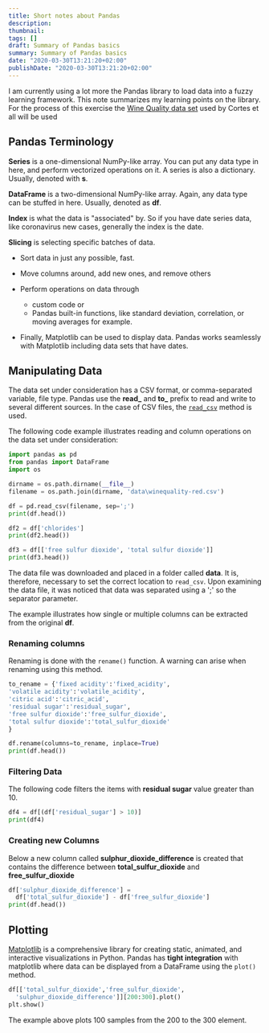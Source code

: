 ```yaml
---
title: Short notes about Pandas
description:
thumbnail: 
tags: []
draft: Summary of Pandas basics
summary: Summary of Pandas basics
date: "2020-03-30T13:21:20+02:00"
publishDate: "2020-03-30T13:21:20+02:00"
---
```


I am currently using a lot more the Pandas library to load data into a fuzzy learning framework. This note summarizes my learning points on the library. For the process of this exercise the [Wine Quality data set](http://www3.dsi.uminho.pt/pcortez/wine/) used by Cortes et all  will be used

## Pandas Terminology

**Series** is a one-dimensional NumPy-like array. You can put any data type in here, and perform vectorized operations on it. A series is also a dictionary. Usually, denoted with **s**.

**DataFrame** is a two-dimensional NumPy-like array. Again, any data type can be stuffed in here. Usually,  denoted as **df**.

**Index**  is what the data is "associated" by. So if you have date series data, like coronavirus new cases, generally the index is the date.

**Slicing** is selecting specific batches of data.
- Sort data in just any possible, fast.
- Move columns around, add new ones, and remove others
- Perform operations on data through

	- custom code or
	- Pandas built-in functions, like standard deviation, correlation, or moving averages for example.

-   Finally, Matplotlib can be used to display data. Pandas works seamlessly with Matplotlib including data sets that have dates.

## Manipulating Data
  
The data set under consideration has a  CSV format, or comma-separated variable, file type.
Pandas use the **read_** and **to_** prefix to read and write to several different sources. In the case of CSV files, the [```read_csv```](https://pandas.pydata.org/pandas-docs/stable/reference/api/pandas.read_csv.html)  method is used.
  
The following code example illustrates reading and column operations on the data set under consideration:

```python
import pandas as pd
from pandas import DataFrame
import os

dirname = os.path.dirname(__file__)
filename = os.path.join(dirname, 'data\winequality-red.csv')

df = pd.read_csv(filename, sep=';')
print(df.head())

df2 = df['chlorides']
print(df2.head())

df3 = df[['free sulfur dioxide', 'total sulfur dioxide']]
print(df3.head())
```

The data file was downloaded and placed in a folder called **data**. It is, therefore, necessary to set the correct location to ```read_csv```. Upon examining the data file, it was noticed that data was separated using a ';' so the separator parameter.

The example illustrates how single or multiple columns can be extracted from the original **df**.

### Renaming columns

Renaming is done with the ```rename()``` function. A warning can arise when renaming using this method.

```python
to_rename = {'fixed acidity':'fixed_acidity',
'volatile acidity':'volatile_acidity',
'citric acid':'citric_acid',
'residual sugar':'residual_sugar',
'free sulfur dioxide':'free_sulfur_dioxide',
'total sulfur dioxide':'total_sulfur_dioxide'
}

df.rename(columns=to_rename, inplace=True)
print(df.head())
```

### Filtering Data

The following code filters the items with __residual sugar__ value greater than 10.

```python
df4 = df[(df['residual_sugar'] > 10)]
print(df4)
```

### Creating new Columns

Below a new column called **sulphur_dioxide_difference** is created that contains the difference between **total_sulfur_dioxide** and **free_sulfur_dioxide**

```python
df['sulphur_dioxide_difference'] = 
  df['total_sulfur_dioxide'] - df['free_sulfur_dioxide']
print(df.head())
```

## Plotting

[Matplotlib](https://matplotlib.org/) is a comprehensive library for creating static, animated, and interactive visualizations in Python. Pandas has  **tight integration**  with matplotlib where  data can be displayed from a DataFrame using the ```plot()``` method.

```python
df[['total_sulfur_dioxide','free_sulfur_dioxide',
  'sulphur_dioxide_difference']][200:300].plot()
plt.show()
```

The example above plots 100 samples from the 200 to the 300 element.
